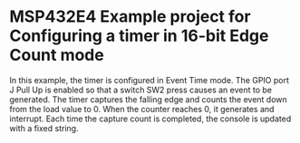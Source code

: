# MSP432E4 Example project for Configuring a timer in 16-bit Edge Count mode

In this example, the timer is configured in Event Time mode. The GPIO port J Pull Up is enabled
 so that a switch SW2 press causes an event to be generated. The timer captures the falling edge
 and counts the event down from the load value to 0. When the counter reaches 0, it generates
 and interrupt. Each time the capture count is completed, the console is updated with a fixed string.